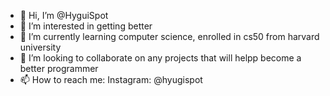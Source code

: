 - 👋 Hi, I’m @HyguiSpot
- 👀 I’m interested in getting better
- 🌱 I’m currently learning computer science, enrolled in cs50 from harvard university
- 💞️ I’m looking to collaborate on any projects that will helpp become a better programmer
- 📫 How to reach me: Instagram: @hyugispot

<!---
HyguiSpot/HyguiSpot is a ✨ special ✨ repository because its `README.md` (this file) appears on your GitHub profile.
You can click the Preview link to take a look at your changes.
--->
